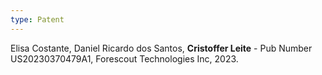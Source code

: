 ```yaml
---
type: Patent
---
```


Elisa Costante, Daniel Ricardo dos Santos, <b>Cristoffer Leite</b> - Pub Number US20230370479A1, Forescout Technologies Inc, 2023.
